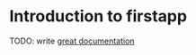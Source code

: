 # Introduction to firstapp

TODO: write [great documentation](http://jacobian.org/writing/great-documentation/what-to-write/)
